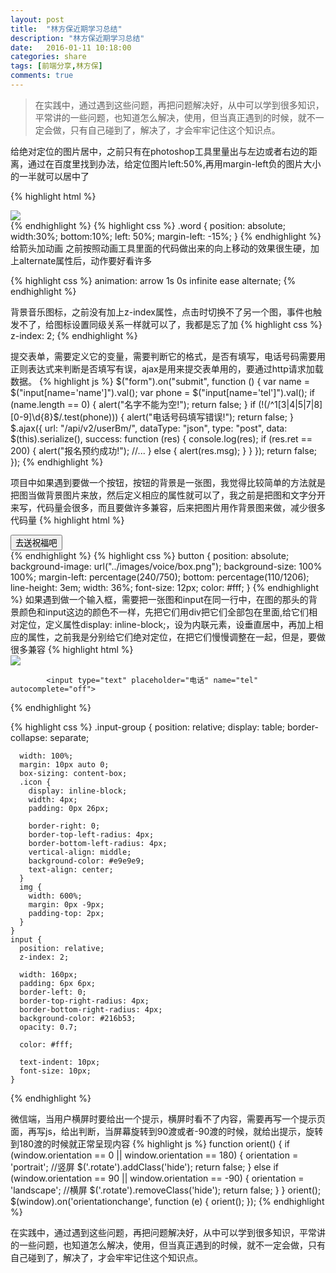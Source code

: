 ```yaml
---
layout: post
title:  "林方保近期学习总结"
description: "林方保近期学习总结"
date:   2016-01-11 10:18:00
categories: share
tags: [前端分享,林方保]
comments: true
---
```



>在实践中，通过遇到这些问题，再把问题解决好，从中可以学到很多知识，平常讲的一些问题，也知道怎么解决，使用，但当真正遇到的时候，就不一定会做，只有自己碰到了，解决了，才会牢牢记住这个知识点。


给绝对定位的图片居中，之前只有在photoshop工具里量出与左边或者右边的距离，通过在百度里找到办法，给定位图片left:50%,再用margin-left负的图片大小的一半就可以居中了

{% highlight html %}
<div class="introduces">
        <img class="word" src="assets/images/xx.png">
</div>
{% endhighlight %}
{% highlight css %}
   .word {
    position: absolute;
    width:30%;
    bottom:10%;
    left: 50%;
    margin-left: -15%;
    }
{% endhighlight %}
给箭头加动画 之前按照动画工具里面的代码做出来的向上移动的效果很生硬，加上alternate属性后，动作要好看许多

{% highlight css %}
  animation: arrow 1s 0s infinite ease alternate;
{% endhighlight %}

背景音乐图标，之前没有加上z-index属性，点击时切换不了另一个图，事件也触发不了，给图标设置同级关系一样就可以了，我都是忘了加
{% highlight css %}
 z-index: 2;
{% endhighlight %}

提交表单，需要定义它的变量，需要判断它的格式，是否有填写，电话号码需要用正则表达式来判断是否填写有误，ajax是用来提交表单用的，要通过http请求加载数据。
{% highlight js %}
$("form").on("submit", function () {
        var name = $("input[name='name']").val();
        var phone = $("input[name='tel']").val();
        if (name.length == 0) {
            alert("名字不能为空!");
            return false;
        }
        if (!(/^1[3|4|5|7|8][0-9]\d{8}$/.test(phone))) {
            alert("电话号码填写错误!");
            return false;
        }
        $.ajax({
            url: "/api/v2/userBm/",
            dataType: "json",
            type: "post",
            data: $(this).serialize(),
            success: function (res) {
                console.log(res);
                if (res.ret == 200) {
                    alert("报名预约成功!");
                  //...
                } else {
                    alert(res.msg);
            }
            }
        });
        return false;
    });
{% endhighlight %}



项目中如果遇到要做一个按钮，按钮的背景是一张图，我觉得比较简单的方法就是把图当做背景图片来放，然后定义相应的属性就可以了，我之前是把图和文字分开来写，代码量会很多，而且要做许多兼容，后来把图片用作背景图来做，减少很多代码量
{% highlight html %}
<div class="btn">
        <button> 去送祝福吧</button>
</div>
{% endhighlight %}
{% highlight css %}
    button {
      position: absolute;
      background-image: url("../images/voice/box.png");
      background-size: 100% 100%;
      margin-left: percentage(240/750);
      bottom: percentage(110/1206);
      line-height: 3em;
      width: 36%;
      font-size: 12px;
      color: #fff;
    }
{% endhighlight %}
如果遇到做一个输入框，需要把一张图和input在同一行中，在图的那头的背景颜色和input这边的颜色不一样，先把它们用div把它们全部包在里面,给它们相对定位，定义属性display: inline-block;，设为内联元素，设垂直居中，再加上相应的属性，之前我是分别给它们绝对定位，在把它们慢慢调整在一起，但是，要做很多兼容
{% highlight html %}
<div class="input-group">
            <span class="icon"><img src="assets/images/p9/tel.png"></span>

            <input type="text" placeholder="电话" name="tel" autocomplete="off">
</div>
{% endhighlight %}


{% highlight css %}
.input-group {
      position: relative;
      display: table;
      border-collapse: separate;

      width: 100%;
      margin: 10px auto 0;
      box-sizing: content-box;
      .icon {
        display: inline-block;
        width: 4px;
        padding: 0px 26px;

        border-right: 0;
        border-top-left-radius: 4px;
        border-bottom-left-radius: 4px;
        vertical-align: middle;
        background-color: #e9e9e9;
        text-align: center;
      }
      img {
        width: 600%;
        margin: 0px -9px;
        padding-top: 2px;
      }
    }
    input {
      position: relative;
      z-index: 2;

      width: 160px;
      padding: 6px 6px;
      border-left: 0;
      border-top-right-radius: 4px;
      border-bottom-right-radius: 4px;
      background-color: #216b53;
      opacity: 0.7;

      color: #fff;

      text-indent: 10px;
      font-size: 10px;
    }
{% endhighlight %}

微信端，当用户横屏时要给出一个提示，横屏时看不了内容，需要再写一个提示页面，再写js，给出判断，当屏幕旋转到90渡或者-90渡的时候，就给出提示，旋转到180渡的时候就正常呈现内容
{% highlight js %}
function orient() {
        if (window.orientation == 0 || window.orientation == 180) {
            orientation = 'portrait';
            //竖屏
            $('.rotate').addClass('hide');
            return false;
        }
        else if (window.orientation == 90 || window.orientation == -90) {
            orientation = 'landscape';
            //横屏
            $('.rotate').removeClass('hide');
            return false;
        }
    }
    orient();
    $(window).on('orientationchange', function (e) {
        orient();
    });
{% endhighlight %}

在实践中，通过遇到这些问题，再把问题解决好，从中可以学到很多知识，平常讲的一些问题，也知道怎么解决，使用，但当真正遇到的时候，就不一定会做，只有自己碰到了，解决了，才会牢牢记住这个知识点。

